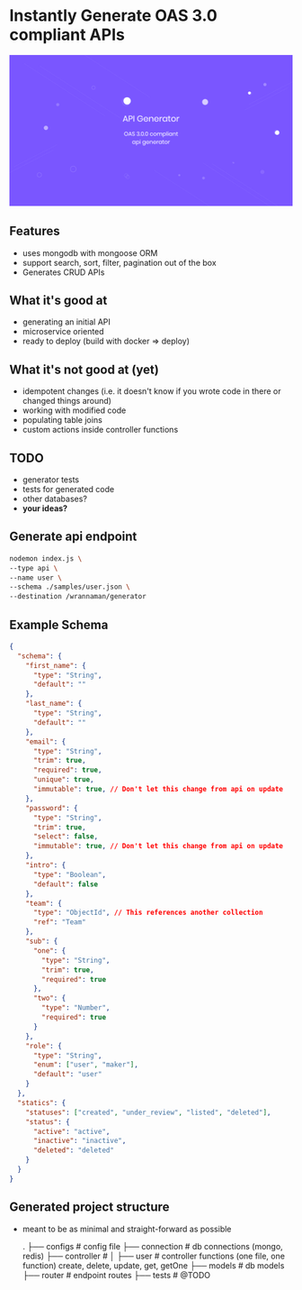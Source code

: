 # Instantly Generate OAS 3.0 compliant APIs

![Sugar Generator - API Edition](./logo.png)


## Features

- uses mongodb with mongoose ORM
- support search, sort, filter, pagination out of the box
- Generates CRUD APIs

## What it's good at

- generating an initial API
- microservice oriented
- ready to deploy (build with docker => deploy)

## What it's not good at (yet)

- idempotent changes (i.e. it doesn't know if you wrote code in there or changed things around)
- working with modified code
- populating table joins
- custom actions inside controller functions

## TODO

- generator tests
- tests for generated code
- other databases?
- **your ideas?**

## Generate api endpoint

```sh
nodemon index.js \
--type api \
--name user \
--schema ./samples/user.json \
--destination /wrannaman/generator
```


## Example Schema

```json
{
  "schema": {
    "first_name": {
      "type": "String",
      "default": ""
    },
    "last_name": {
      "type": "String",
      "default": ""
    },
    "email": {
      "type": "String",
      "trim": true,
      "required": true,
      "unique": true,
      "immutable": true, // Don't let this change from api on update
    },
    "password": {
      "type": "String",
      "trim": true,
      "select": false,
      "immutable": true, // Don't let this change from api on update
    },
    "intro": {
      "type": "Boolean",
      "default": false
    },
    "team": {
      "type": "ObjectId", // This references another collection
      "ref": "Team"
    },
    "sub": {
      "one": {
        "type": "String",
        "trim": true,
        "required": true
      },
      "two": {
        "type": "Number",
        "required": true
      }
    },
    "role": {
      "type": "String",
      "enum": ["user", "maker"],
      "default": "user"
    }
  },
  "statics": {
    "statuses": ["created", "under_review", "listed", "deleted"],
    "status": {
      "active": "active",
      "inactive": "inactive",
      "deleted": "deleted"
    }
  }
}

```


## Generated project structure

- meant to be as minimal and straight-forward as possible

    .
    ├── configs                 # config file
    ├── connection              # db connections (mongo, redis)
    ├── controller              #
    │   ├── user                # controller functions (one file, one function) create, delete, update, get, getOne
    ├── models                  # db models
    ├── router                  # endpoint routes
    ├── tests                   # @TODO
